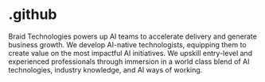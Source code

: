 # .github
Braid Technologies powers up AI teams to accelerate delivery and generate business growth. We develop AI-native technologists, equipping them to create value on the most impactful AI initiatives. We upskill entry-level and experienced professionals through immersion in a world class blend of AI technologies, industry knowledge, and AI ways of working.

